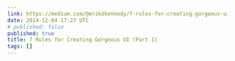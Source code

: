 ```yaml
---
link: https://medium.com/@erikdkennedy/7-rules-for-creating-gorgeous-ui-part-1-559d4e805cda
date: 2014-12-04 17:27 UTC
# published: false
published: true
title: 7 Rules for Creating Gorgeous UI (Part 1)
tags: []
---
```



